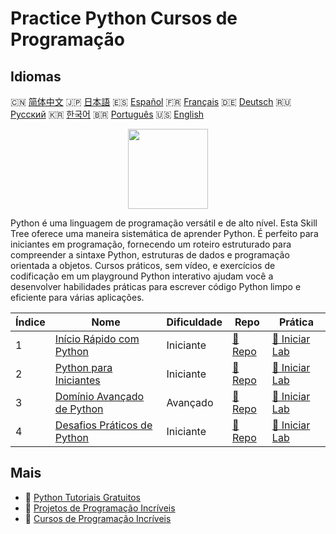 # Practice Python Cursos de Programação

## Idiomas

🇨🇳 [简体中文](README_zh.md) 🇯🇵 [日本語](README_ja.md) 🇪🇸 [Español](README_es.md) 🇫🇷 [Français](README_fr.md) 🇩🇪 [Deutsch](README_de.md) 🇷🇺 [Русский](README_ru.md) 🇰🇷 [한국어](README_ko.md) 🇧🇷 [Português](README_pt.md) 🇺🇸 [English](README.md) 

<div align="center">
<img width="128px" src="https://file.labex.io/path/E4pVLzVNCjyM.png">
</div>

Python é uma linguagem de programação versátil e de alto nível. Esta Skill Tree oferece uma maneira sistemática de aprender Python. É perfeito para iniciantes em programação, fornecendo um roteiro estruturado para compreender a sintaxe Python, estruturas de dados e programação orientada a objetos. Cursos práticos, sem vídeo, e exercícios de codificação em um playground Python interativo ajudam você a desenvolver habilidades práticas para escrever código Python limpo e eficiente para várias aplicações.

|   Índice | Nome                                                                                  | Dificuldade   | Repo                                                                 | Prática                                                                   |
|----------|---------------------------------------------------------------------------------------|---------------|----------------------------------------------------------------------|---------------------------------------------------------------------------|
|        1 | [Início Rápido com Python](https://labex.io/pt/courses/quick-start-with-python)       | Iniciante     | [🔗 Repo](https://github.com/labex-labs/quick-start-with-python)     | [🚀 Iniciar Lab](https://labex.io/pt/courses/quick-start-with-python)     |
|        2 | [Python para Iniciantes](https://labex.io/pt/courses/python-for-beginners)            | Iniciante     | [🔗 Repo](https://github.com/labex-labs/python-for-beginners)        | [🚀 Iniciar Lab](https://labex.io/pt/courses/python-for-beginners)        |
|        3 | [Domínio Avançado de Python](https://labex.io/pt/courses/the-advanced-python-mastery) | Avançado      | [🔗 Repo](https://github.com/labex-labs/the-advanced-python-mastery) | [🚀 Iniciar Lab](https://labex.io/pt/courses/the-advanced-python-mastery) |
|        4 | [Desafios Práticos de Python](https://labex.io/pt/courses/python-practice-challenges) | Iniciante     | [🔗 Repo](https://github.com/labex-labs/python-practice-challenges)  | [🚀 Iniciar Lab](https://labex.io/pt/courses/python-practice-challenges)  |

## Mais

- 🔗 [Python Tutoriais Gratuitos](https://github.com/labex-labs/python-free-tutorials)
- 🔗 [Projetos de Programação Incríveis](https://github.com/labex-labs/awesome-programming-projects)
- 🔗 [Cursos de Programação Incríveis](https://github.com/labex-labs/awesome-programming-courses)

